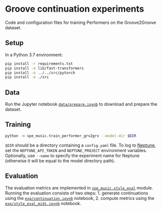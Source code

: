 # Groove continuation experiments

Code and configuration files for training Performers on the Groove2Groove dataset.

## Setup

In a Python 3.7 environment:
```bash
pip install -r requirements.txt
pip install -e lib/fast-transformers
pip install -e ../../src/pytorch
pip install -e ./src
```

## Data
Run the Jupyter notebook [`data/prepare.ipynb`](./data/prepare.ipynb) to download and prepare the dataset.

## Training

```bash
python -m spe_music.train_performer_grv2grv --model-dir $DIR
```
`$DIR` should be a directory containing a `config.yaml` file. To log to [Neptune](https://neptune.ai/), set the `NEPTUNE_API_TOKEN` and `NEPTUNE_PROJECT` environment variables.
Optionally, use `--name` to specify the experiment name for Neptune (otherwise it will be equal to the model directory path).

## Evaluation

The evaluation metrics are implemented in [`spe_music.style_eval`](./src/spe_music/style_eval) module. Running the evaluation consists of two steps: 1. generate continuations using the [`exp/continuation.ipynb`](./exp/continuation.ipynb) notebook, 2. compute metrics using the [`exp/style_eval_midi.ipynb`](./exp/continuation.ipynb) notebook.
